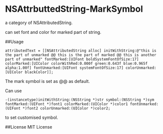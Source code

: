 # NSAttrbuttedString-MarkSymbol
a category of NSAttributedString.

can set font and color for marked part of string.

##Usage

`attributedText = [[NSAttributedString alloc] initWithString:@"this is the part of unmarked @@ this is the part of marked @@ this is another part of unmarked" fontMarked:[UIFont boldSystemFontOfSize:17] colorMarked:[UIColor colorWithRed:0.000f green:0.643f blue:0.965f alpha:1.00f] fontUnmarked:[UIFont systemFontOfSize:17] colorUnmarked:[UIColor blackColor]];`

The mark symbol is set as @@ as default. 

Can use 

`-(instancetype)initWithString:(NSString *)str symbol:(NSString *)sym fontMarked:(UIFont *)font1 colorMarked:(UIColor *)color1 fontUnmarked:(UIFont *)font2 colorUnmarked:(UIColor *)color2;`

to set customised symbol.

##License
MIT License
